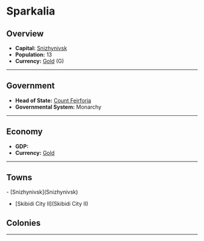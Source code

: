 # <!--NAME-->Sparkalia<!--NAME-->

## Overview

- **Capital:** <!--CAPITAL_LINK-->[Snizhynivsk](Snizhynivsk)<!--CAPITAL_LINK-->
- **Population:** <!--POPULATION-->13<!--POPULATION-->
- **Currency:** <!--CURRENCY_LINK-->[Gold](Gold)<!--CURRENCY_LINK--> (<!--CURRENCY_ABV-->G<!--CURRENCY_ABV-->)

---

## Government

- **Head of State:** <!--LEADER_TITLE_LINK-->[Count Feirforia](Feirforia)<!--LEADER_TITLE_LINK-->
- **Governmental System:** <!--GOVERNMENT-->Monarchy<!--GOVERNMENT-->

---

## Economy

- **GDP:** <!--GDP--> <!--GDP-->
- **Currency:** <!--CURRENCY_LINK-->[Gold](Gold)<!--CURRENCY_LINK-->

---

## Towns

<!--TOWNS-->- [Snizhynivsk](Snizhynivsk)
- [Skibidi City II](Skibidi City II)<!--TOWNS-->

## Colonies

<!--COLONIES--><!--COLONIES-->

---